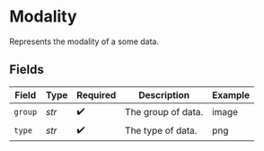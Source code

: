 # Modality

Represents the modality of a some data.


## Fields

| Field              | Type               | Required           | Description        | Example            |
| ------------------ | ------------------ | ------------------ | ------------------ | ------------------ |
| `group`            | *str*              | :heavy_check_mark: | The group of data. | image              |
| `type`             | *str*              | :heavy_check_mark: | The type of data.  | png                |